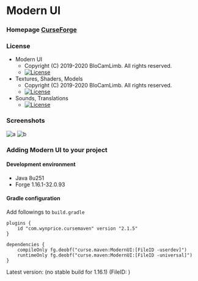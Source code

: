 # Modern UI
### Homepage [CurseForge](https://www.curseforge.com/minecraft/mc-mods/modern-ui)
### License
* Modern UI
  - Copyright (C) 2019-2020 BloCamLimb. All rights reserved. 
  - [![License](https://img.shields.io/badge/License-LGPLv3-blue.svg?style=flat-square)](https://www.gnu.org/licenses/lgpl-3.0.en.html)
* Textures, Shaders, Models
  - Copyright (C) 2019-2020 BloCamLimb. All rights reserved. 
  - [![License](https://img.shields.io/badge/License-CC%20BY--NC--SA%204.0-yellow.svg?style=flat-square)](https://creativecommons.org/licenses/by-nc-sa/4.0/)
* Sounds, Translations
  - [![License](https://img.shields.io/badge/License-No%20Restriction-green.svg?style=flat-square)](https://creativecommons.org/publicdomain/zero/1.0/)
### Screenshots
![a](https://i.loli.net/2020/05/15/fYAow29d4JtqaGu.png)
![b](https://i.loli.net/2020/04/10/LDBFc1qo5wtnS8u.png)
### Adding Modern UI to your project
#### Development environment
- Java 8u251
- Forge 1.16.1-32.0.93
#### Gradle configuration
Add followings to `build.gradle`
```
plugins {
    id "com.wynprice.cursemaven" version "2.1.5"
}
```
```
dependencies {
    compileOnly fg.deobf("curse.maven:ModernUI:[FileID -userdev]")
    runtimeOnly fg.deobf("curse.maven:ModernUI:[FileID -universal]")
}
```
Latest version: (no stable build for 1.16.1) (FileID: )

